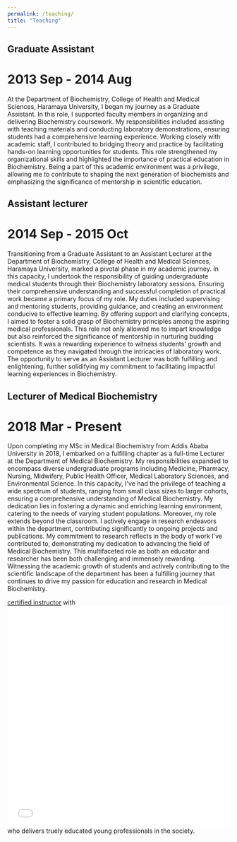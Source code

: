```yaml
---
permalink: /teaching/
title: "Teaching"
---
```


## Graduate Assistant 
# 2013 Sep - 2014 Aug 
At the Department of Biochemistry, College of Health and Medical Sciences, Haramaya University, I began my journey as a Graduate Assistant. In this role, I supported faculty members in organizing and delivering Biochemistry coursework. My responsibilities included assisting with teaching materials and conducting laboratory demonstrations, ensuring students had a comprehensive learning experience. Working closely with academic staff, I contributed to bridging theory and practice by facilitating hands-on learning opportunities for students. This role strengthened my organizational skills and highlighted the importance of practical education in Biochemistry. Being a part of this academic environment was a privilege, allowing me to contribute to shaping the next generation of biochemists and emphasizing the significance of mentorship in scientific education.

## Assistant lecturer
# 2014 Sep - 2015 Oct
Transitioning from a Graduate Assistant to an Assistant Lecturer at the Department of Biochemistry, College of Health and Medical Sciences, Haramaya University, marked a pivotal phase in my academic journey.
In this capacity, I undertook the responsibility of guiding undergraduate medical students through their Biochemistry laboratory sessions. Ensuring their comprehensive understanding and successful completion of practical work became a primary focus of my role.
My duties included supervising and mentoring students, providing guidance, and creating an environment conducive to effective learning. By offering support and clarifying concepts, I aimed to foster a solid grasp of Biochemistry principles among the aspiring medical professionals.
This role not only allowed me to impart knowledge but also reinforced the significance of mentorship in nurturing budding scientists. It was a rewarding experience to witness students' growth and competence as they navigated through the intricacies of laboratory work.
The opportunity to serve as an Assistant Lecturer was both fulfilling and enlightening, further solidifying my commitment to facilitating impactful learning experiences in Biochemistry.
## Lecturer of Medical Biochemistry
# 2018 Mar - Present 
Upon completing my MSc in Medical Biochemistry from Addis Ababa University in 2018, I embarked on a fulfilling chapter as a full-time Lecturer at the Department of Medical Biochemistry. My responsibilities expanded to encompass diverse undergraduate programs including Medicine, Pharmacy, Nursing, Midwifery, Public Health Officer, Medical Laboratory Sciences, and Environmental Science.
In this capacity, I've had the privilege of teaching a wide spectrum of students, ranging from small class sizes to larger cohorts, ensuring a comprehensive understanding of Medical Biochemistry. My dedication lies in fostering a dynamic and enriching learning environment, catering to the needs of varying student populations.
Moreover, my role extends beyond the classroom. I actively engage in research endeavors within the department, contributing significantly to ongoing projects and publications. My commitment to research reflects in the body of work I've contributed to, demonstrating my dedication to advancing the field of Medical Biochemistry.
This multifaceted role as both an educator and researcher has been both challenging and immensely rewarding. Witnessing the academic growth of students and actively contributing to the scientific landscape of the department has been a fulfilling journey that continues to drive my passion for education and research in Medical Biochemistry.

[certified instructor](https://www.haramaya.edu.et/chms/specialization-program-school-of-medicine/) with <iframe src="/images/portfolio/Teaching Qualification.jpg" width="100%" height="500" frameborder="no" border="0" marginwidth="0" marginheight="0"></iframe> who delivers truely educated young professionals in the society. 




